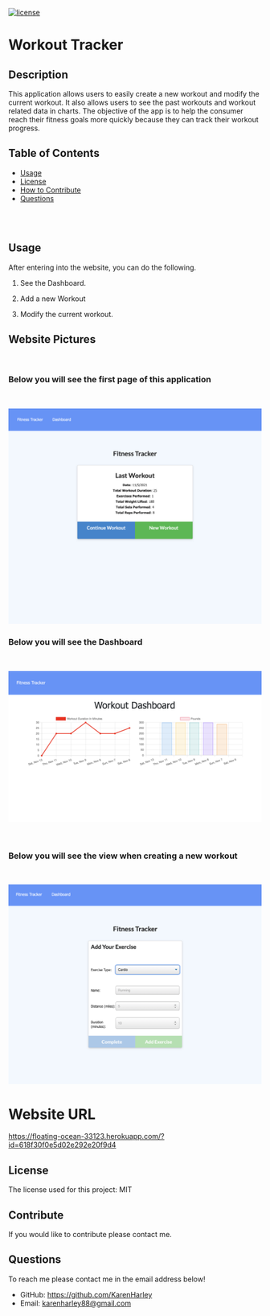 [![license](https://img.shields.io/github/license/DAVFoundation/captain-n3m0.svg?style=flat-square)](https://github.com/DAVFoundation/captain-n3m0/blob/master/LICENSE)

# Workout Tracker

## Description

This application allows users to easily create a new workout and modify the current workout. It also allows users to see the past workouts and workout related data in charts. The objective of the app is to help the  consumer reach their fitness goals more quickly because they can track their workout progress.

## Table of Contents

- [Usage](#usage)
- [License](#license)
- [How to Contribute](#contribute)
- [Questions](#questions)

<br/>
<br/>
  
  ## Usage
After entering into the website, you can do the following.

1. See the Dashboard.

2. Add a new Workout

3. Modify the current workout.


## Website Pictures
<br/>

### Below you will see the first page of this application

<br/>

![home](./pics/website.png)



### Below you will see the Dashboard 

<br/>

![dashboard](./pics/dashboard.png)

<br/>

### Below you will see the view when creating a new workout

<br/>

![add workout](./pics/addWorkout.png)



# Website URL

https://floating-ocean-33123.herokuapp.com/?id=618f30f0e5d02e292e20f9d4


## License

The license used for this project: MIT

## Contribute

If you would like to contribute please contact me.

## Questions

To reach me please contact me in the email address below!

- GitHub: https://github.com/KarenHarley
- Email: karenharley88@gmail.com
